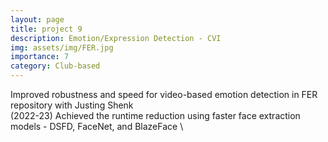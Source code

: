 ```yaml
---
layout: page
title: project 9
description: Emotion/Expression Detection - CVI
img: assets/img/FER.jpg
importance: 7
category: Club-based
---
```


 Improved robustness and speed for video-based emotion detection in FER repository with Justing Shenk \
 (2022-23) Achieved the runtime reduction using faster face extraction models - DSFD, FaceNet, and BlazeFace \
